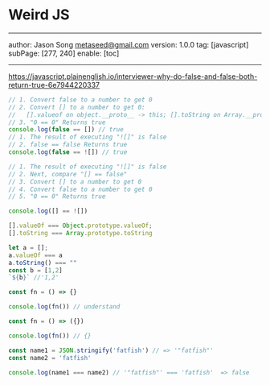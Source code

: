 # Weird JS
---
author: Jason Song <metaseed@gmail.com>
version: 1.0.0
tag: [javascript]
subPage: [277, 240]
enable: [toc]

---
https://javascript.plainenglish.io/interviewer-why-do-false-and-false-both-return-true-6e7944220337

```js
// 1. Convert false to a number to get 0
// 2. Convert [] to a number to get 0:
//   [].valueof on object.__proto__ -> this; [].toString on Array.__proto__ -> ""; +"" => 0
// 3. "0 == 0" Returns true
console.log(false == []) // true
// 1. The result of executing "![]" is false
// 2. false == false Returns true
console.log(false == ![]) // true

// 1. The result of executing "![]" is false
// 2. Next, compare "[] == false"
// 3. Convert [] to a number to get 0
// 4. Convert false to a number to get 0
// 5. "0 == 0" Returns true

console.log([] == ![])
```
```js
[].valueOf === Object.prototype.valueOf;
[].toString === Array.prototype.toString

let a = [];
a.valueOf === a
a.toString() === ""
const b = [1,2]
`${b}` //'1,2'
```

```js
const fn = () => {}

console.log(fn()) // understand

const fn = () => ({})

console.log(fn()) // {}

const name1 = JSON.stringify('fatfish') // => '"fatfish"'
const name2 = 'fatfish'

console.log(name1 === name2) // '"fatfish"' === 'fatfish'  => false


```
